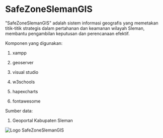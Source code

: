 # SafeZoneSlemanGIS

"SafeZoneSlemanGIS" adalah sistem informasi geografis yang memetakan titik-titik strategis dalam pertahanan dan keamanan wilayah Sleman, membantu pengambilan keputusan dan perencanaan efektif.

Komponen yang digunakan:
1. xampp
2. geoserver
3. visual studio

4. w3schools
5. hapexcharts
6. fontawesome


Sumber data:
1. Geoportal Kabupaten Sleman

![Logo SafeZoneSlemanGIS](https://raw.githubusercontent.com/Faniaisyah/SafeZoneSlemanGIS/geoserver/police.png)





